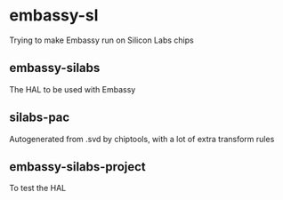 # embassy-sl
Trying to make Embassy run on Silicon Labs chips

## embassy-silabs
The HAL to be used with Embassy

## silabs-pac
Autogenerated from .svd by chiptools, with a lot of extra transform rules

## embassy-silabs-project
To test the HAL